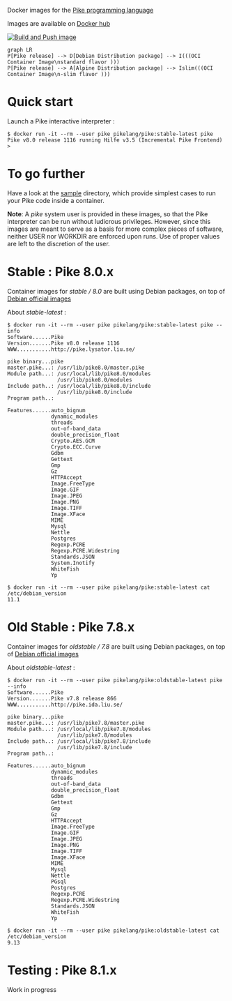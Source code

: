 Docker images for the [Pike programming language](https://pike.lysator.liu.se/)

Images are available on [Docker hub](https://hub.docker.com/r/pikelang/pike/tags)

[![Build and Push image](https://github.com/bertrand-lupart/docker-pike/actions/workflows/build-push.yml/badge.svg)](https://github.com/bertrand-lupart/docker-pike/actions/workflows/build-push.yml)

```mermaid
graph LR
P[Pike release] --> D[Debian Distribution package] --> I(((OCI Container Image\nstandard flavor )))
P[Pike release] --> A[Alpine Distribution package] --> Islim(((OCI Container Image\n-slim flavor )))
```

# Quick start

Launch a Pike interactive interpreter :

```shell
$ docker run -it --rm --user pike pikelang/pike:stable-latest pike
Pike v8.0 release 1116 running Hilfe v3.5 (Incremental Pike Frontend)
>
```

# To go further

Have a look at the [sample](sample) directory, which provide simplest cases to run your Pike code inside a container.

**Note**: A *pike* system user is provided in these images, so that the Pike interpreter can be run without ludicrous privileges. However, since this images are meant to serve as a basis for more complex pieces of software, neither USER nor WORKDIR are enforced upon runs. Use of proper values are left to the discretion of the user.

# Stable : Pike 8.0.x

Container images for *stable / 8.0* are built using Debian packages, on top of [Debian official images](https://hub.docker.com/_/debian)

About *stable-latest* :

```shell
$ docker run -it --rm --user pike pikelang/pike:stable-latest pike --info
Software......Pike
Version.......Pike v8.0 release 1116
WWW...........http://pike.lysator.liu.se/

pike binary...pike
master.pike...: /usr/lib/pike8.0/master.pike
Module path...: /usr/local/lib/pike8.0/modules
                /usr/lib/pike8.0/modules
Include path..: /usr/local/lib/pike8.0/include
                /usr/lib/pike8.0/include
Program path..: 

Features......auto_bignum
              dynamic_modules
              threads
              out-of-band_data
              double_precision_float
              Crypto.AES.GCM
              Crypto.ECC.Curve
              Gdbm
              Gettext
              Gmp
              Gz
              HTTPAccept
              Image.FreeType
              Image.GIF
              Image.JPEG
              Image.PNG
              Image.TIFF
              Image.XFace
              MIME
              Mysql
              Nettle
              Postgres
              Regexp.PCRE
              Regexp.PCRE.Widestring
              Standards.JSON
              System.Inotify
              WhiteFish
              Yp
```
```shell
$ docker run -it --rm --user pike pikelang/pike:stable-latest cat /etc/debian_version
11.1
```

# Old Stable : Pike 7.8.x

Container images for *oldstable / 7.8* are built using Debian packages, on top of [Debian official images](https://hub.docker.com/_/debian)

About *oldstable-latest* :

```shell
$ docker run -it --rm --user pike pikelang/pike:oldstable-latest pike --info
Software......Pike
Version.......Pike v7.8 release 866
WWW...........http://pike.ida.liu.se/

pike binary...pike
master.pike...: /usr/lib/pike7.8/master.pike
Module path...: /usr/local/lib/pike7.8/modules
                /usr/lib/pike7.8/modules
Include path..: /usr/local/lib/pike7.8/include
                /usr/lib/pike7.8/include
Program path..: 

Features......auto_bignum
              dynamic_modules
              threads
              out-of-band_data
              double_precision_float
              Gdbm
              Gettext
              Gmp
              Gz
              HTTPAccept
              Image.FreeType
              Image.GIF
              Image.JPEG
              Image.PNG
              Image.TIFF
              Image.XFace
              MIME
              Mysql
              Nettle
              PGsql
              Postgres
              Regexp.PCRE
              Regexp.PCRE.Widestring
              Standards.JSON
              WhiteFish
              Yp
```

```shell
$ docker run -it --rm --user pike pikelang/pike:oldstable-latest cat /etc/debian_version
9.13
```

# Testing : Pike 8.1.x

Work in progress

